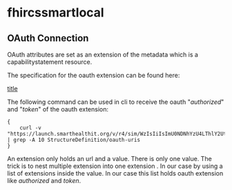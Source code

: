# fhircssmartlocal

## OAuth Connection 

OAuth attributes are set as an extension of the metadata which is a capabilitystatement resource. 

The specification for the oauth extension can be found here: 

[title](https://fhir-ru.github.io/extension-oauth-uris.html)

The following command can be used in cli to receive the oauth "*authorized*" and "*token*" of the oauth extension:
```
{
    curl -v "https://launch.smarthealthit.org/v/r4/sim/WzIsIiIsImU0NDNhYzU4LThlY2UtNDM4NS04ZDU1LTc3NWMxYjhmM2EzNyIsIkFVVE8iLDAsMCwwLCIiLCIiLCIiLCIiLCIiLCIiLCIiLDAsMV0/fhir/metadata" | grep -A 10 StructureDefinition/oauth-uris
}
```

An extension only holds an url and a value. There is only one value. The trick is to nest multiple extension into one extension . In our case by using a list of extensions inside the value. In our case this list holds oauth extension like *authorized* and *token*. 


